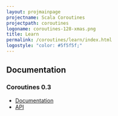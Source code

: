 ```yaml
---
layout: projmainpage
projectname: Scala Coroutines
projectpath: coroutines
logoname: coroutines-128-xmas.png
title: Learn
permalink: /coroutines/learn/index.html
logostyle: "color: #5f5f5f;"
---
```



## Documentation

### Coroutines 0.3

- [Documentation](/coroutines/docs/0.3/)
- [API](http://storm-enroute.com/apidocs/coroutines/0.3/api/)
